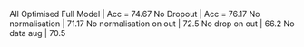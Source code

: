 All Optimised Full Model | Acc = 74.67
No Dropout | Acc = 76.17
No normalisation | 71.17
No normalisation on out | 72.5
No drop on out | 66.2
No data aug | 70.5
